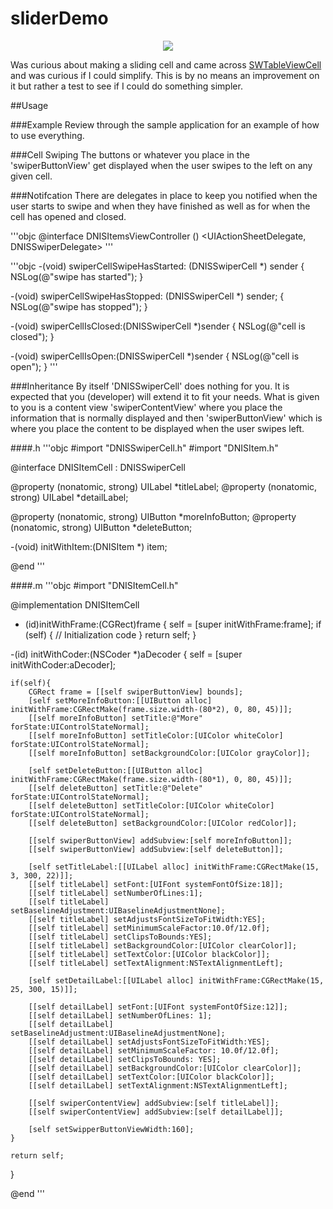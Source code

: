 sliderDemo
==========
<p align="center"><img src="https://raw.github.com//dniswhite/sliderDemo/master/demo/sliderDemo.gif"></p>

Was curious about making a sliding cell and came across [SWTableViewCell](https://github.com/CEWendel/SWTableViewCell) and was curious if I could simplify. This is by no means an improvement on it but rather a test to see if I could do something simpler. 

##Usage

###Example
Review through the sample application for an example of how to use everything.

###Cell Swiping
The buttons or whatever you place in the 'swiperButtonView' get displayed when the user swipes to the left on any given cell.

###Notifcation
There are delegates in place to keep you notified when the user starts to swipe and when they have finished as well as for when the cell has opened and closed.

'''objc
@interface DNISItemsViewController () <UIActionSheetDelegate, DNISSwiperDelegate>
'''

'''objc
-(void) swiperCellSwipeHasStarted: (DNISSwiperCell *) sender
{
    NSLog(@"swipe has started");
}

-(void) swiperCellSwipeHasStopped: (DNISSwiperCell *) sender;
{
    NSLog(@"swipe has stopped");
}

-(void) swiperCellIsClosed:(DNISSwiperCell *)sender
{
    NSLog(@"cell is closed");
}

-(void) swiperCellIsOpen:(DNISSwiperCell *)sender
{
    NSLog(@"cell is open");
}
'''

###Inheritance
By itself 'DNISSwiperCell' does nothing for you. It is expected that you (developer) will extend it to fit your needs. What is given to you is a content view 'swiperContentView' where you place the information that is normally displayed and then 'swiperButtonView' which is where you place the content to be displayed when the user swipes left. 

####.h 
'''objc
#import "DNISSwiperCell.h"
#import "DNISItem.h"

@interface DNISItemCell : DNISSwiperCell

@property (nonatomic, strong) UILabel *titleLabel;
@property (nonatomic, strong) UILabel *detailLabel;

@property (nonatomic, strong) UIButton *moreInfoButton;
@property (nonatomic, strong) UIButton *deleteButton;

-(void) initWithItem:(DNISItem *) item;

@end
'''

####.m 
'''objc
#import "DNISItemCell.h"

@implementation DNISItemCell

- (id)initWithFrame:(CGRect)frame
{
    self = [super initWithFrame:frame];
    if (self) {
        // Initialization code
    }
    return self;
}

-(id) initWithCoder:(NSCoder *)aDecoder
{
    self = [super initWithCoder:aDecoder];
    
    if(self){
        CGRect frame = [[self swiperButtonView] bounds];
        [self setMoreInfoButton:[[UIButton alloc] initWithFrame:CGRectMake(frame.size.width-(80*2), 0, 80, 45)]];
        [[self moreInfoButton] setTitle:@"More" forState:UIControlStateNormal];
        [[self moreInfoButton] setTitleColor:[UIColor whiteColor] forState:UIControlStateNormal];
        [[self moreInfoButton] setBackgroundColor:[UIColor grayColor]];
        
        [self setDeleteButton:[[UIButton alloc] initWithFrame:CGRectMake(frame.size.width-(80*1), 0, 80, 45)]];
        [[self deleteButton] setTitle:@"Delete" forState:UIControlStateNormal];
        [[self deleteButton] setTitleColor:[UIColor whiteColor] forState:UIControlStateNormal];
        [[self deleteButton] setBackgroundColor:[UIColor redColor]];
        
        [[self swiperButtonView] addSubview:[self moreInfoButton]];
        [[self swiperButtonView] addSubview:[self deleteButton]];
        
        [self setTitleLabel:[[UILabel alloc] initWithFrame:CGRectMake(15, 3, 300, 22)]];
        [[self titleLabel] setFont:[UIFont systemFontOfSize:18]];
        [[self titleLabel] setNumberOfLines:1];
        [[self titleLabel] setBaselineAdjustment:UIBaselineAdjustmentNone];
        [[self titleLabel] setAdjustsFontSizeToFitWidth:YES];
        [[self titleLabel] setMinimumScaleFactor:10.0f/12.0f];
        [[self titleLabel] setClipsToBounds:YES];
        [[self titleLabel] setBackgroundColor:[UIColor clearColor]];
        [[self titleLabel] setTextColor:[UIColor blackColor]];
        [[self titleLabel] setTextAlignment:NSTextAlignmentLeft];
        
        [self setDetailLabel:[[UILabel alloc] initWithFrame:CGRectMake(15, 25, 300, 15)]];
        
        [[self detailLabel] setFont:[UIFont systemFontOfSize:12]];
        [[self detailLabel] setNumberOfLines: 1];
        [[self detailLabel] setBaselineAdjustment:UIBaselineAdjustmentNone];
        [[self detailLabel] setAdjustsFontSizeToFitWidth:YES];
        [[self detailLabel] setMinimumScaleFactor: 10.0f/12.0f];
        [[self detailLabel] setClipsToBounds: YES];
        [[self detailLabel] setBackgroundColor:[UIColor clearColor]];
        [[self detailLabel] setTextColor:[UIColor blackColor]];
        [[self detailLabel] setTextAlignment:NSTextAlignmentLeft];
        
        [[self swiperContentView] addSubview:[self titleLabel]];
        [[self swiperContentView] addSubview:[self detailLabel]];
        
        [self setSwipperButtonViewWidth:160];
    }
    
    return self;
}

@end
'''